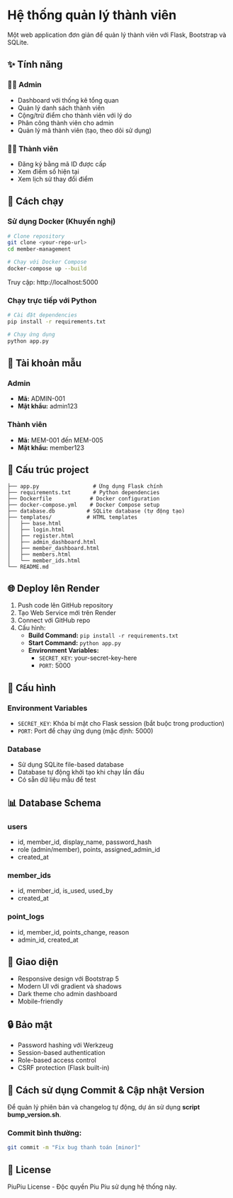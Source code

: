 # Hệ thống quản lý thành viên

Một web application đơn giản để quản lý thành viên với Flask, Bootstrap và SQLite.

## ✨ Tính năng

### 🧑‍💼 Admin
- Dashboard với thống kê tổng quan
- Quản lý danh sách thành viên
- Cộng/trừ điểm cho thành viên với lý do
- Phân công thành viên cho admin
- Quản lý mã thành viên (tạo, theo dõi sử dụng)

### 🧑‍🎓 Thành viên
- Đăng ký bằng mã ID được cấp
- Xem điểm số hiện tại
- Xem lịch sử thay đổi điểm

## 🚀 Cách chạy

### Sử dụng Docker (Khuyến nghị)

```bash
# Clone repository
git clone <your-repo-url>
cd member-management

# Chạy với Docker Compose
docker-compose up --build
```

Truy cập: http://localhost:5000

### Chạy trực tiếp với Python

```bash
# Cài đặt dependencies
pip install -r requirements.txt

# Chạy ứng dụng
python app.py
```

## 🔐 Tài khoản mẫu

### Admin
- **Mã:** ADMIN-001
- **Mật khẩu:** admin123

### Thành viên
- **Mã:** MEM-001 đến MEM-005
- **Mật khẩu:** member123

## 📁 Cấu trúc project

```
├── app.py                 # Ứng dụng Flask chính
├── requirements.txt       # Python dependencies
├── Dockerfile            # Docker configuration
├── docker-compose.yml    # Docker Compose setup
├── database.db          # SQLite database (tự động tạo)
├── templates/           # HTML templates
│   ├── base.html
│   ├── login.html
│   ├── register.html
│   ├── admin_dashboard.html
│   ├── member_dashboard.html
│   ├── members.html
│   └── member_ids.html
└── README.md
```

## 🌐 Deploy lên Render

1. Push code lên GitHub repository
2. Tạo Web Service mới trên Render
3. Connect với GitHub repo
4. Cấu hình:
   - **Build Command:** `pip install -r requirements.txt`
   - **Start Command:** `python app.py`
   - **Environment Variables:**
     - `SECRET_KEY`: your-secret-key-here
     - `PORT`: 5000

## 🔧 Cấu hình

### Environment Variables
- `SECRET_KEY`: Khóa bí mật cho Flask session (bắt buộc trong production)
- `PORT`: Port để chạy ứng dụng (mặc định: 5000)

### Database
- Sử dụng SQLite file-based database
- Database tự động khởi tạo khi chạy lần đầu
- Có sẵn dữ liệu mẫu để test

## 📊 Database Schema

### users
- id, member_id, display_name, password_hash
- role (admin/member), points, assigned_admin_id
- created_at

### member_ids
- id, member_id, is_used, used_by
- created_at

### point_logs
- id, member_id, points_change, reason
- admin_id, created_at

## 🎨 Giao diện

- Responsive design với Bootstrap 5
- Modern UI với gradient và shadows
- Dark theme cho admin dashboard
- Mobile-friendly

## 🔒 Bảo mật

- Password hashing với Werkzeug
- Session-based authentication
- Role-based access control
- CSRF protection (Flask built-in)

## 🔧 Cách sử dụng Commit & Cập nhật Version

Để quản lý phiên bản và changelog tự động, dự án sử dụng **script bump_version.sh**.

### Commit bình thường:
```bash
git commit -m "Fix bug thanh toán [minor]"
```


## 📝 License

PiuPiu License - Độc quyền Piu Piu sử dụng hệ thống này.